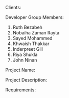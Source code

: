 Clients: 

Developer Group Members:
1. Ruth Bezabeh
2. Nobaiha Zaman Rayta
3. Sayed Mohammed
4. Khwaish Thakkar
5. Inderpreet Gill
6. Riya Shukla
7. John Ninan

Project Name:


Project Description:


Requirements:

